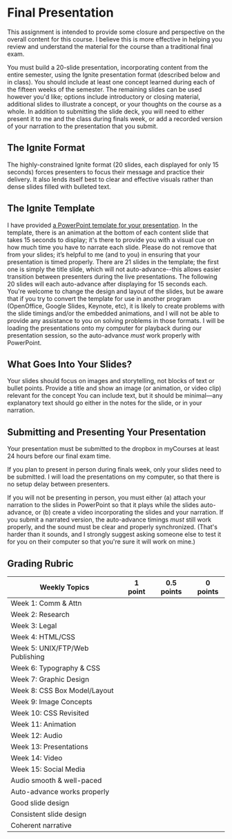 # Final Presentation

This assignment is intended to provide some closure and perspective on the overall content for this course. I believe this is more effective in helping you review and understand the material for the course than a traditional final exam. 

You must build a 20-slide presentation, incorporating content from the entire semester, using the Ignite presentation format (described below and in class). You should include at least one concept learned during each of the fifteen weeks of the semester. The remaining slides can be used however you'd like; options include introductory or closing material, additional slides to illustrate a concept, or your thoughts on the course as a whole. In addition to submitting the slide deck, you will need to either present it to me and the class during finals week, or add a recorded version of your narration to the presentation that you submit. 

## The Ignite Format
The highly-constrained Ignite format (20 slides, each displayed for only 15 seconds) forces presenters to focus their message and practice their delivery. It also lends itself best to clear and effective visuals rather than dense slides filled with bulleted text. 

## The Ignite Template
 I have provided [a PowerPoint template for your presentation](IgniteTemplate.pptx). In the template, there is an animation at the bottom of each content slide that takes 15 seconds to display; it's there to provide you with a visual cue on how much time you have to narrate each slide. Please do not remove that from your slides; it’s helpful to me (and to you) in ensuring that your presentation is timed properly. There are 21 slides in the template; the first one is simply the title slide, which will not auto-advance--this allows easier transition between presenters during the live presentations. The following 20 slides will each auto-advance after displaying for 15 seconds each.  You're welcome to change the design and layout of the slides, but be aware that if you try to convert the template for use in another program (OpenOffice, Google Slides, Keynote, etc), it is likely to create problems with the slide timings and/or the embedded animations, and I will not be able to provide any assistance to you on solving problems in those formats. I will be loading the presentations onto my computer for playback during our presentation session, so the auto-advance *must* work properly with PowerPoint.  

## What Goes Into Your Slides?
Your slides should focus on images and storytelling, not blocks of text or bullet points. Provide a title and show an image (or animation, or video clip) relevant for the concept You can include text, but it should be minimal—any explanatory text should go either in the notes for the slide, or in your narration. 

## Submitting and Presenting Your Presentation
Your presentation must be submitted to the dropbox in myCourses at least 24 hours before our final exam time. 

If you plan to present in person during finals week, only your slides need to be submitted. I will load the presentations on my computer, so that there is no setup delay between presenters. 

If you will not be presenting in person, you must either (a) attach your narration to the slides in PowerPoint so that it plays while the slides auto-advance, or (b) create a video incorporating the slides and your narration. If you submit a narrated version, the auto-advance timings *must* still work properly, and the sound must be clear and properly synchronized. (That's harder than it sounds, and I strongly suggest asking someone else to test it for you on their computer so that you're sure it will work on mine.) 

## Grading Rubric

Weekly Topics | 1 point | 0.5 points | 0 points 
------------- | ------- | ---------- | ---------
Week 1: Comm & Attn	| | |
Week 2: Research	| | |
Week 3: Legal	| | |
Week 4: HTML/CSS	| | |
Week 5: UNIX/FTP/Web Publishing	| | |
Week 6: Typography & CSS	| | |
Week 7: Graphic Design	| | |
Week 8: CSS Box Model/Layout	| | |
Week 9: Image Concepts	| | |
Week 10: CSS Revisited	| | |
Week 11: Animation	| | |
Week 12: Audio	| | |
Week 13: Presentations	| | |
Week 14: Video	| | |
Week 15: Social Media	| | |
Audio smooth & well-paced	| | |
Auto-advance works properly	| | |
Good slide design	| | |
Consistent slide design	| | |
Coherent narrative	| | |
